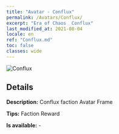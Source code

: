 ```yaml
---
title: "Avatar - Conflux"
permalink: /Avatars/Conflux/
excerpt: "Era of Chaos  Conflux"
last_modified_at: 2021-08-04
locale: en
ref: "Conflux.md"
toc: false
classes: wide
---
```

 ![Conflux](/images/a/avatarFrame_44.png)

## Details

 **Description:** Conflux faction Avatar Frame 

 **Tips:** Faction Reward 

 **Is available:**  - 

